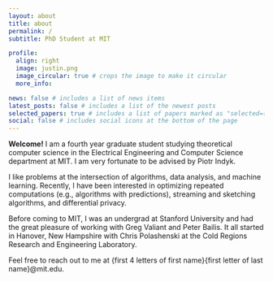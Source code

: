 ```yaml
---
layout: about
title: about
permalink: /
subtitle: PhD Student at MIT

profile:
  align: right
  image: justin.png
  image_circular: true # crops the image to make it circular
  more_info:

news: false # includes a list of news items
latest_posts: false # includes a list of the newest posts
selected_papers: true # includes a list of papers marked as "selected={true}"
social: false # includes social icons at the bottom of the page
---
```


**Welcome!** I am a fourth year graduate student studying theoretical computer science in the Electrical Engineering and Computer Science department at MIT. I am very fortunate to be advised by Piotr Indyk.

I like problems at the intersection of algorithms, data analysis, and machine learning. Recently, I have been interested in optimizing repeated computations (e.g., algorithms with predictions), streaming and sketching algorithms, and differential privacy.

Before coming to MIT, I was an undergrad at Stanford University and had the great pleasure of working with Greg Valiant and Peter Bailis. It all started in Hanover, New Hampshire with Chris Polashenski at the Cold Regions Research and Engineering Laboratory.

Feel free to reach out to me at {first 4 letters of first name}{first letter of last name}@mit.edu.
